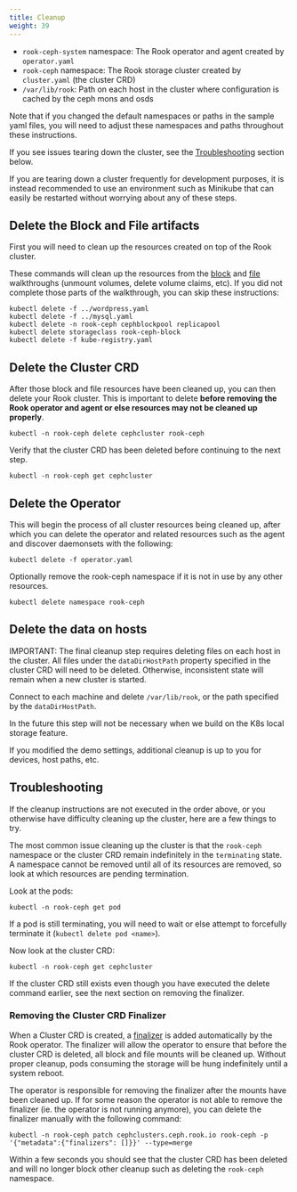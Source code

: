 ```yaml
---
title: Cleanup
weight: 39
---
```


- `rook-ceph-system` namespace: The Rook operator and agent created by `operator.yaml`
- `rook-ceph` namespace: The Rook storage cluster created by `cluster.yaml` (the cluster CRD)
- `/var/lib/rook`: Path on each host in the cluster where configuration is cached by the ceph mons and osds

Note that if you changed the default namespaces or paths in the sample yaml files, you will need to adjust these namespaces and paths throughout these instructions.

If you see issues tearing down the cluster, see the [Troubleshooting](#troubleshooting) section below.

If you are tearing down a cluster frequently for development purposes, it is instead recommended to use an environment such as Minikube that can easily be restarted without worrying about any of these steps.

## Delete the Block and File artifacts
First you will need to clean up the resources created on top of the Rook cluster.

These commands will clean up the resources from the [block](ceph-block.md#teardown) and [file](ceph-filesystem.md#teardown) walkthroughs (unmount volumes, delete volume claims, etc). If you did not complete those parts of the walkthrough, you can skip these instructions:
```console
kubectl delete -f ../wordpress.yaml
kubectl delete -f ../mysql.yaml
kubectl delete -n rook-ceph cephblockpool replicapool
kubectl delete storageclass rook-ceph-block
kubectl delete -f kube-registry.yaml
```

## Delete the Cluster CRD
After those block and file resources have been cleaned up, you can then delete your Rook cluster. This is important to delete **before removing the Rook operator and agent or else resources may not be cleaned up properly**.
```console
kubectl -n rook-ceph delete cephcluster rook-ceph
```

Verify that the cluster CRD has been deleted before continuing to the next step.
```
kubectl -n rook-ceph get cephcluster
```

## Delete the Operator
This will begin the process of all cluster resources being cleaned up, after which you can delete the operator and related resources such as the agent and discover daemonsets with the following:
```console
kubectl delete -f operator.yaml
```

Optionally remove the rook-ceph namespace if it is not in use by any other resources.
```
kubectl delete namespace rook-ceph
```

## Delete the data on hosts
IMPORTANT: The final cleanup step requires deleting files on each host in the cluster. All files under the `dataDirHostPath` property specified in the cluster CRD will need to be deleted. Otherwise, inconsistent state will remain when a new cluster is started.

Connect to each machine and delete `/var/lib/rook`, or the path specified by the `dataDirHostPath`.

In the future this step will not be necessary when we build on the K8s local storage feature.

If you modified the demo settings, additional cleanup is up to you for devices, host paths, etc.

## Troubleshooting
If the cleanup instructions are not executed in the order above, or you otherwise have difficulty cleaning up the cluster, here are a few things to try.

The most common issue cleaning up the cluster is that the `rook-ceph` namespace or the cluster CRD remain indefinitely in the `terminating` state. A namespace cannot be removed until all of its resources are removed, so look at which resources are pending termination.

Look at the pods:
```
kubectl -n rook-ceph get pod
```
If a pod is still terminating, you will need to wait or else attempt to forcefully terminate it (`kubectl delete pod <name>`).

Now look at the cluster CRD:
```
kubectl -n rook-ceph get cephcluster
```
If the cluster CRD still exists even though you have executed the delete command earlier, see the next section on removing the finalizer.

### Removing the Cluster CRD Finalizer
When a Cluster CRD is created, a [finalizer](https://kubernetes.io/docs/tasks/access-kubernetes-api/extend-api-custom-resource-definitions/#finalizers) is added automatically by the Rook operator. The finalizer will allow the operator to ensure that before the cluster CRD is deleted, all block and file mounts will be cleaned up. Without proper cleanup, pods consuming the storage will be hung indefinitely until a system reboot.

The operator is responsible for removing the finalizer after the mounts have been cleaned up.
If for some reason the operator is not able to remove the finalizer (ie. the operator is not running anymore), you can delete the finalizer manually with the following command:

```
kubectl -n rook-ceph patch cephclusters.ceph.rook.io rook-ceph -p '{"metadata":{"finalizers": []}}' --type=merge
```

Within a few seconds you should see that the cluster CRD has been deleted and will no longer block other cleanup such as deleting the `rook-ceph` namespace.
